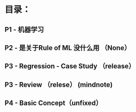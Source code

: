 # 目录：
## P1 - 机器学习

## P2 - 是关于Rule of ML 没什么用 （None）

## P3 - Regression - Case Study （release）

## P3 - Review （relese） (mindnote)

## P4 - Basic Concept（unfixed）


